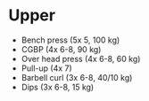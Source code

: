 # Upper
* Bench press (5x 5, 100 kg)
* CGBP (4x 6-8, 90 kg)
* Over head press (4x 6-8, 60 kg)
* Pull-up (4x 7)
* Barbell curl (3x 6-8, 40/10 kg)
* Dips (3x 6-8, 15 kg)
